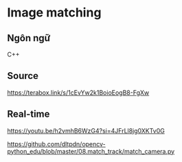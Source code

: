 # Image matching 

## Ngôn ngữ
C++ 

## Source
https://terabox.link/s/1cEvYw2k1BoioEogB8-FgXw

## Real-time
https://youtu.be/h2vmhB6WzG4?si=4JFrLl8jg0XKTv0G

https://github.com/dltpdn/opencv-python_edu/blob/master/08.match_track/match_camera.py